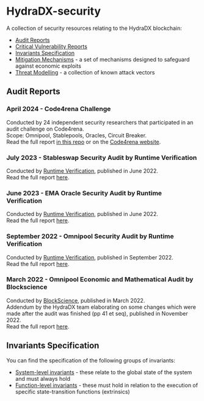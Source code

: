 # HydraDX-security
A collection of security resources relating to the HydraDX blockchain:

* [Audit Reports](/audit-reports)
* [Critical Vulnerability Reports](/criticals.md)
* [Invariants Specification](/invariants)
* [Mitigation Mechanisms](/mitigation_mechanisms.md) - a set of mechanisms designed to safeguard against economic exploits
* [Threat Modelling](/threat_modelling.md) - a collection of known attack vectors

## Audit Reports
### April 2024 - Code4rena Challenge
Conducted by 24 independent security researchers that participated in an audit challenge on Code4rena.  
Scope: Omnipool, Stablepools, Oracles, Circuit Breaker.  
Read the full report [in this repo](/audit-reports/240410-code4rena-competition.md) or on the [Code4rena website](https://code4rena.com/reports/2024-02-hydradx).

### July 2023 - Stableswap Security Audit by Runtime Verification
Conducted by [Runtime Verification](https://runtimeverification.com/), published in June 2022.  
Read the full report [here](/audit-reports/230724-Runtime-Verification-Stableswap-Security-Audit.pdf).

### June 2023 - EMA Oracle Security Audit by Runtime Verification
Conducted by [Runtime Verification](https://runtimeverification.com/), published in June 2022.  
Read the full report [here](/audit-reports/230619-Runtime-Verification-EMA-Oracle-Security-Audit.pdf).

### September 2022 - Omnipool Security Audit by Runtime Verification
Conducted by [Runtime Verification](https://runtimeverification.com/), published in September 2022.  
Read the full report [here](/audit-reports/220907-Runtime-Verification-Omnipool-Security-Audit.pdf).

### March 2022 - Omnipool Economic and Mathematical Audit by Blockscience
Conducted by [BlockScience](https://block.science/), published in March 2022.  
Addendum by the HydraDX team elaborating on some changes which were made after the audit was finished (pp 41 et seq), published in November 2022.  
Read the full report [here](/audit-reports/220322-BlockScience-Omnipool-Report+addendum-by-HydraDX.pdf).

## Invariants Specification
You can find the specification of the following groups of invariants:
* [System-level invariants](/invariants/system-level) - these relate to the global state of the system and must always hold
* [Function-level invariants](/invariants/function-level) - these must hold in relation to the execution of specific state-transition functions (extrinsics)

